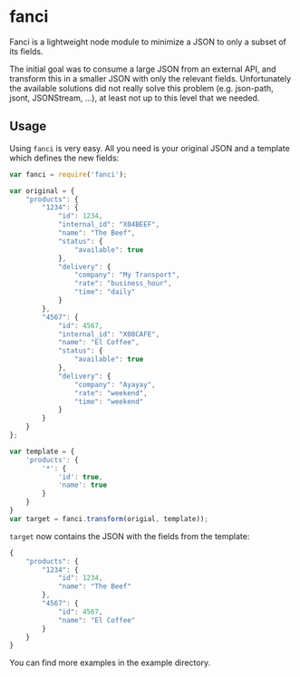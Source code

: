 fanci
=====

Fanci is a lightweight node module to minimize a JSON to only a subset of its fields.

The initial goal was to consume a large JSON from an external API, and transform this in a smaller JSON with only the relevant fields.
Unfortunately the available solutions did not really solve this problem (e.g. json-path, jsont, JSONStream, ...), at least not up to this level that we needed.

## Usage

Using `fanci` is very easy. All you need is your original JSON and a template which defines the new fields:

```javascript
var fanci = require('fanci');

var original = {
    "products": {
        "1234": {
            "id": 1234,
            "internal_id": "X04BEEF",
            "name": "The Beef",
            "status": {
                "available": true
            },
            "delivery": {
                "company": "My Transport",
                "rate": "business_hour",
                "time": "daily"
            }
        },
        "4567": {
            "id": 4567,
            "internal_id": "X08CAFE",
            "name": "El Coffee",
            "status": {
                "available": true
            },
            "delivery": {
                "company": "Ayayay",
                "rate": "weekend",
                "time": "weekend"
            }
        }
    }
};

var template = {
    'products': {
        '*': {
            'id': true,
            'name': true
        }
    }
}
var target = fanci.transform(origial, template));
```

`target` now contains the JSON with the fields from the template:

```javascript
{
    "products": {
        "1234": {
            "id": 1234,
            "name": "The Beef"
        },
        "4567": {
            "id": 4567,
            "name": "El Coffee"
        }
    }
}
```

You can find more examples in the example directory.
